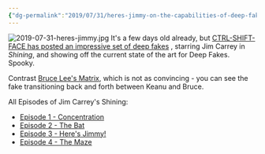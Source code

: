 ```yaml
---
{"dg-permalink":"2019/07/31/heres-jimmy-on-the-capabilities-of-deep-fakes/","created-date":"2019-07-31T00:00:00","dg-home":false,"dg-pinned":false,"dg-home-link":false,"dg-publish":true,"type":"post","disabled rules":["header-increment","yaml-title","yaml-title-alias","file-name-heading"],"title":"Here's Jimmy: On the capabilities of Deep Fakes","aliases":["Here's Jimmy: On the capabilities of Deep Fakes"],"linter-yaml-title-alias":"Here's Jimmy: On the capabilities of Deep Fakes","updated-date":"2025-05-05T17:44:21","tags":["Miscellaneous","Fakes"],"dg-path":"2019-07-31-heres-jimmy-on-the-capabilities-of-deep-fakes.md","permalink":"/2019/07/31/heres-jimmy-on-the-capabilities-of-deep-fakes/","dgPassFrontmatter":true,"created":"2019-07-31T00:00:00","updated":"2025-05-05T17:44:21"}
---
```



![2019-07-31-heres-jimmy.jpg](/img/user/attachments/2019-07-31-heres-jimmy.jpg)
It's a few days old already, but [CTRL-SHIFT-FACE has posted an impressive set of deep fakes](https://www.youtube.com/watch?v=Dx59bskG8dc) , starring Jim Carrey in _Shining_, and showing off the current state of the art for Deep Fakes. Spooky.

Contrast [Bruce Lee's Matrix](https://www.youtube.com/watch?v=F2mwz_cnAIk), which is not as convincing - you can see the fake transitioning back and forth between Keanu and Bruce.

All Episodes of Jim Carrey's Shining:
- [Episode 1 - Concentration](https://www.youtube.com/watch?v=HG_NZpkttXE)
- [Episode 2 - The Bat](https://www.youtube.com/watch?v=-ZRUZzZPGto)
- [Episode 3 - Here's Jimmy!](https://www.youtube.com/watch?v=Dx59bskG8dc)
- [Episode 4 - The Maze](https://www.youtube.com/watch?v=UlvoEW7l5rs)
